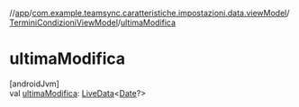 //[app](../../../index.md)/[com.example.teamsync.caratteristiche.impostazioni.data.viewModel](../index.md)/[TerminiCondizioniViewModel](index.md)/[ultimaModifica](ultima-modifica.md)

# ultimaModifica

[androidJvm]\
val [ultimaModifica](ultima-modifica.md): [LiveData](https://developer.android.com/reference/kotlin/androidx/lifecycle/LiveData.html)&lt;[Date](https://developer.android.com/reference/kotlin/java/util/Date.html)?&gt;
